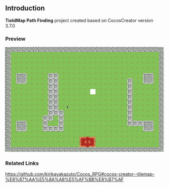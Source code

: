 ## Introduction
**TieldMap Path Finding** project created based on CocosCreator version 3.7.0

### Preview
![image](../../../gif/202205/2022053001.gif)

### Related Links
https://github.com/kirikayakazuto/Cocos_RPG#cocos-creator--tilemap-%E8%87%AA%E5%8A%A8%E5%AF%BB%E8%B7%AF
